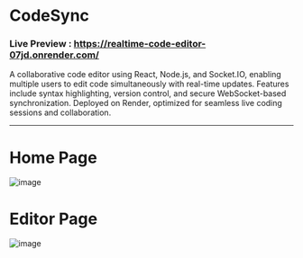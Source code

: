 # CodeSync
### Live Preview : https://realtime-code-editor-07jd.onrender.com/
A collaborative code editor using React, Node.js, and Socket.IO, enabling multiple users to edit code simultaneously with real-time updates. Features include syntax highlighting, version control, and secure WebSocket-based synchronization. Deployed on Render, optimized for seamless live coding sessions and collaboration.

---

# Home Page
![image](https://github.com/user-attachments/assets/ee7fb1b0-1490-4f9b-912e-737caf1e86c7)



# Editor Page
![image](https://github.com/user-attachments/assets/0f391636-a99c-4524-987f-614b928ed88d)
